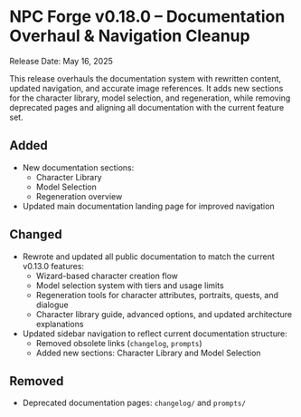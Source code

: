 # NPC Forge v0.18.0 – Documentation Overhaul & Navigation Cleanup

Release Date: May 16, 2025

This release overhauls the documentation system with rewritten content, updated navigation, and accurate image references. It adds new sections for the character library, model selection, and regeneration, while removing deprecated pages and aligning all documentation with the current feature set.

## Added
- New documentation sections:
  - Character Library
  - Model Selection
  - Regeneration overview
- Updated main documentation landing page for improved navigation

## Changed
- Rewrote and updated all public documentation to match the current v0.13.0 features:
  - Wizard-based character creation flow
  - Model selection system with tiers and usage limits
  - Regeneration tools for character attributes, portraits, quests, and dialogue
  - Character library guide, advanced options, and updated architecture explanations
- Updated sidebar navigation to reflect current documentation structure:
  - Removed obsolete links (`changelog`, `prompts`)
  - Added new sections: Character Library and Model Selection

## Removed
- Deprecated documentation pages: `changelog/` and `prompts/`